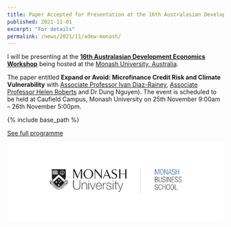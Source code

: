 ```yaml
---
title: Paper Accepted for Presentation at the 16th Australasian Development Economics Workshop
published: 2021-11-01
excerpt: "For details"
permalink: /news/2021/11/adew-monash/ 
---
```


I will be presenting at the **[16th Australasian Development Economics Workshop](https://www.monash.edu/business/events/16th-australasian-development-economics-workshop-monash-university)** being hosted at the [Monash University, Australia](https://www.monash.edu/).

The paper entitled **Expand or Avoid: Microfinance Credit Risk and Climate Vulnerability** with [Associate Professor Ivan Diaz-Rainey](https://www.otago.ac.nz/accountancyfinance/staff/otago032953.html), [Associate Professor Helen Roberts](https://www.otago.ac.nz/accountancyfinance/staff/helenroberts.html) and Dr Dung Nguyen). The event is scheduled to be held at Caufield Campus, Monash University on 25th November 9:00am – 26th November 5:00pm.

{% include base_path %}

<a href="https://iftekhariahmed.github.io/files/.pdf">See full programme</a>

![](/images/adew21.png)
